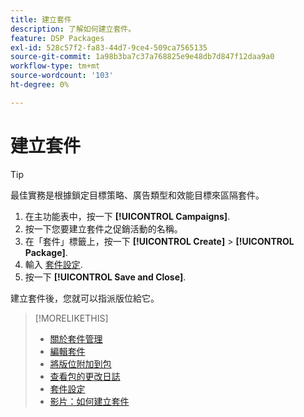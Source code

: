 ```yaml
---
title: 建立套件
description: 了解如何建立套件。
feature: DSP Packages
exl-id: 528c57f2-fa83-44d7-9ce4-509ca7565135
source-git-commit: 1a98b3ba7c37a768825e9e48db7d847f12daa9a0
workflow-type: tm+mt
source-wordcount: '103'
ht-degree: 0%

---
```


# 建立套件

>[!TIP]
>
>最佳實務是根據鎖定目標策略、廣告類型和效能目標來區隔套件。

1. 在主功能表中，按一下 **[!UICONTROL Campaigns]**.
1. 按一下您要建立套件之促銷活動的名稱。
1. 在「套件」標籤上，按一下 **[!UICONTROL Create]** > **[!UICONTROL Package]**.
1. 輸入 [套件設定](package-settings.md).
1. 按一下 **[!UICONTROL Save and Close]**.

建立套件後，您就可以指派版位給它。

>[!MORELIKETHIS]
>
>* [關於套件管理](package-about.md)
>* [編輯套件](package-edit.md)
>* [將版位附加到包](package-attach-placement.md)
>* [查看包的更改日誌](package-change-log.md)
>* [套件設定](package-settings.md)
>* [影片：如何建立套件](https://experienceleague.adobe.com/docs/advertising-learn/tutorials/dsp/package-create.html)

